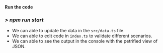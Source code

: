 #### Run the code 
### *> npm run start*

- We can able to update the data in the `src/data.ts` file.
- We can able to edit code in `index.ts` to validate different scenarios.
- We can able to see the output in the console with the petrified view of JSON.


